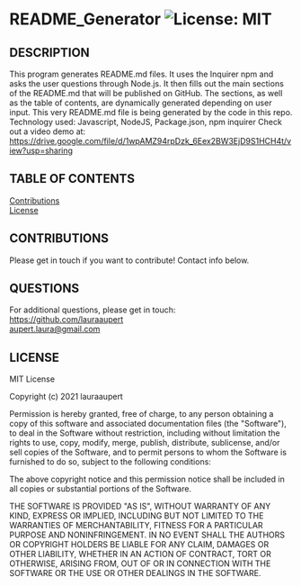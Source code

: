 
# README_Generator	![License: MIT](https://img.shields.io/badge/License-MIT-yellow.svg)

## DESCRIPTION

This program generates README.md files. It uses the Inquirer npm and asks the user questions through Node.js. It then fills out the main sections of the README.md that will be published on GitHub. The sections, as well as the table of contents, are dynamically generated depending on user input. This very README.md file is being generated by the code in this repo.
Technology used: Javascript, NodeJS, Package.json, npm inquirer
Check out a video demo at: https://drive.google.com/file/d/1wpAMZ94rpDzk_6Eex2BW3EjD9S1HCH4t/view?usp=sharing

## TABLE OF CONTENTS
    
[Contributions](#CONTRIBUTIONS)  
[License](#LICENSE)   

## CONTRIBUTIONS <a name="CONTRIBUTIONS"></a>

Please get in touch if you want to contribute! Contact info below. 

## QUESTIONS <a name="QUESTIONS"></a>
For additional questions, please get in touch:  
https://github.com/lauraaupert  
aupert.laura@gmail.com

## LICENSE
MIT License

Copyright (c) 2021 lauraaupert

Permission is hereby granted, free of charge, to any person obtaining a copy
of this software and associated documentation files (the "Software"), to deal
in the Software without restriction, including without limitation the rights
to use, copy, modify, merge, publish, distribute, sublicense, and/or sell
copies of the Software, and to permit persons to whom the Software is
furnished to do so, subject to the following conditions:

The above copyright notice and this permission notice shall be included in all
copies or substantial portions of the Software.

THE SOFTWARE IS PROVIDED "AS IS", WITHOUT WARRANTY OF ANY KIND, EXPRESS OR
IMPLIED, INCLUDING BUT NOT LIMITED TO THE WARRANTIES OF MERCHANTABILITY,
FITNESS FOR A PARTICULAR PURPOSE AND NONINFRINGEMENT. IN NO EVENT SHALL THE
AUTHORS OR COPYRIGHT HOLDERS BE LIABLE FOR ANY CLAIM, DAMAGES OR OTHER
LIABILITY, WHETHER IN AN ACTION OF CONTRACT, TORT OR OTHERWISE, ARISING FROM,
OUT OF OR IN CONNECTION WITH THE SOFTWARE OR THE USE OR OTHER DEALINGS IN THE
SOFTWARE.

